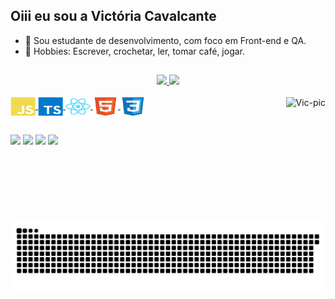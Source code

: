 ## Oiii eu sou a Victória Cavalcante
- 🌱 Sou estudante de desenvolvimento, com foco em Front-end e QA.
- 🧶 Hobbies: Escrever, crochetar, ler, tomar café, jogar.

##

<div align="center">
  <a href="https://github.com/vpcavalcante">
  <img height="160em" src="https://github-readme-stats.vercel.app/api?username=vpcavalcante&show_icons=true&theme=dracula&include_all_commits=true&count_private=true"/>
  <img height="160em" src="https://github-readme-stats.vercel.app/api/top-langs/?username=vpcavalcante&layout=compact&langs_count=7&theme=dracula"/>
</div>

  <div style="display: inline_block"><br>
  <img align="center" alt="Vic-Js" height="30" width="40" src="https://raw.githubusercontent.com/devicons/devicon/master/icons/javascript/javascript-plain.svg">
  <img align="center" alt="Vic-Ts" height="30" width="40" src="https://raw.githubusercontent.com/devicons/devicon/master/icons/typescript/typescript-plain.svg">
  <img align="center" alt="Vic-React" height="30" width="40" src="https://raw.githubusercontent.com/devicons/devicon/master/icons/react/react-original.svg">
  <img align="center" alt="Vic-HTML" height="30" width="40" src="https://raw.githubusercontent.com/devicons/devicon/master/icons/html5/html5-original.svg">
  <img align="center" alt="Vic-CSS" height="30" width="40" src="https://raw.githubusercontent.com/devicons/devicon/master/icons/css3/css3-original.svg">
  <img align="right" alt="Vic-pic" height="200" src="https://media.giphy.com/media/cXblnKXr2BQOaYnTni/giphy.gif"></a>
</div>
  
  ##
 
<div> 
  <a href="https://www.instagram.com/vicki_cavalcante/" target="_blank"><img src="https://img.shields.io/badge/-Instagram-%23E4405F?style=for-the-badge&logo=instagram&logoColor=white" target="_blank"></a>
  <a href = "mailto:vicki.cavalcante3@gmail.com"><img src="https://img.shields.io/badge/-Gmail-%23333?style=for-the-badge&logo=gmail&logoColor=white" target="_blank"></a>
  <a href="https://www.linkedin.com/in/victoriacavalcante/" target="_blank"><img src="https://img.shields.io/badge/-LinkedIn-%230077B5?style=for-the-badge&logo=linkedin&logoColor=white" target="_blank"></a> 
<a href="https://medium.com/@vpcavalcante" target="_blank"><img src="https://img.shields.io/badge/Medium-12100E?style=for-the-badge&logo=medium&logoColor=white" target="_blank"></a>   
 
 ![Snake animation](https://github.com/vpcavalcante/vpcavalcante/blob/output/github-contribution-grid-snake.svg)
  
</div>

